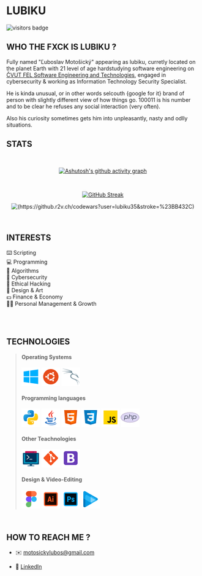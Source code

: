 # LUBIKU

![visitors badge](https://visitor-badge.glitch.me/badge?page_id=https://github.com/lubiku35)

## WHO THE FXCK IS LUBIKU ?

Fully named "Ľuboslav Motošický" appearing as lubiku, curretly located on the planet Earth with 21 level of age hardstudying software engineering on [ČVUT FEL Software Engineering and Technologies](https://sit.fel.cvut.cz/), engaged in cybersecurity & working as Information Technology Security Specialist.   

He is kinda unusual, or in other words selcouth {google for it} brand of person with slightly different view of how things go. 100011 is his number and to be clear he refuses any social interaction (very often).

Also his curiosity sometimes gets him into unpleasantly, nasty and odlly situations.

## STATS

<br>

<div align="center">
 
[![Ashutosh's github activity graph](https://activity-graph.herokuapp.com/graph?username=lubiku35&theme=github-dark)](https://github.com/ashutosh00710/github-readme-activity-graph)

<br>
 
[![GitHub Streak](https://github-readme-streak-stats.herokuapp.com?user=lubiku35&theme=sea-dark)](https://git.io/streak-stats)

 
![(https://github.r2v.ch/codewars?user=lubiku35&stroke=%23BB432C)](https://github-readme-codewars-stats.herokuapp.com/api/?username=lubiku35&badge&colormode=bright_mode)

</div>

<br>

## INTERESTS

 ⌨️ Scripting  
 💻 Programming  
 🧮 Algorithms  
 🔐 Cybersecurity  
 🔎 Ethical Hacking  
 🎨 Design & Art  
 💵 Finance & Economy  
 👨‍💼 Personal Management & Growth
 
 <br>
 <br>
 
 ## TECHNOLOGIES
 
 > #### Operating Systems
 > ![windows](https://github.com/lubiku35/lubiku35/blob/main/imgs/windows.png)
 > ![ubuntu](https://github.com/lubiku35/lubiku35/blob/main/imgs/ubuntu.png)
 > ![kali](https://github.com/lubiku35/lubiku35/blob/main/imgs/kali.png)
 >
 > #### Programming languages 
 > ![python](https://github.com/lubiku35/lubiku35/blob/main/imgs/python.png)
 > ![java](https://github.com/lubiku35/lubiku35/blob/main/imgs/java.png)
 > ![html](https://github.com/lubiku35/lubiku35/blob/main/imgs/html.png)
 > ![css](https://github.com/lubiku35/lubiku35/blob/main/imgs/css.png)
 > ![js](https://github.com/lubiku35/lubiku35/blob/main/imgs/js.png)
 > ![php](https://github.com/lubiku35/lubiku35/blob/main/imgs/php.png)
 >
 > #### Other Teachnologies
 > ![commandline](https://github.com/lubiku35/lubiku35/blob/main/imgs/commandline.png)
 > ![git](https://github.com/lubiku35/lubiku35/blob/main/imgs/git.png)
 > ![boostrap](https://github.com/lubiku35/lubiku35/blob/main/imgs/bootstrap.png)
 >
 > #### Design & Video-Editing
 > ![figma](https://github.com/lubiku35/lubiku35/blob/main/imgs/figma.png)
 > ![illustrator](https://github.com/lubiku35/lubiku35/blob/main/imgs/illustrator.png)
 > ![photoshop](https://github.com/lubiku35/lubiku35/blob/main/imgs/photoshop.png)
 > ![vegas](https://github.com/lubiku35/lubiku35/blob/main/imgs/vegas.png)

<br>

## HOW TO REACH ME ?
- ✉️ motosickylubos@gmail.com  
* 🔗 [LinkedIn](https://www.linkedin.com/in/bylubiku/)

